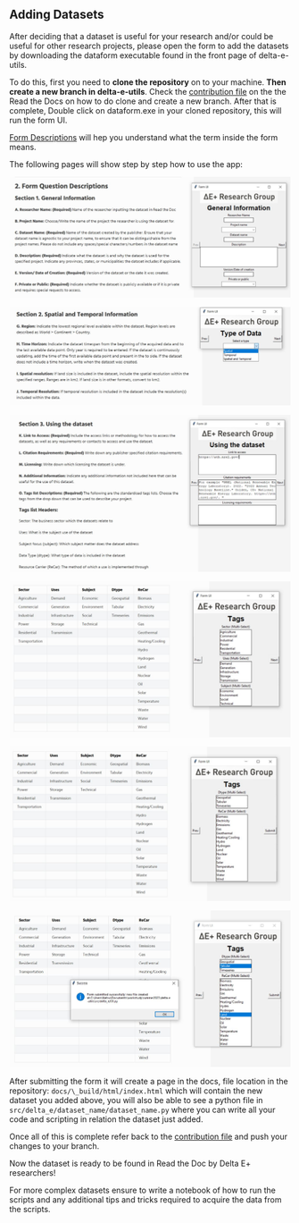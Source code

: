 ## **Adding Datasets**

After deciding that a dataset is useful for your research and/or could be useful for other research projects, please open the form to add the datasets by downloading the dataform executable found in the front page of delta-e-utils.

To do this, first you need to **clone the repository** on to your machine. **Then create a new branch in delta-e-utils**. Check the [contribution file](contributing.md#clone-the-repository) on the the Read the Docs on how to do clone and create a new branch.
After that is complete, Double click on dataform.exe in your cloned repository, this will run the form UI.

[Form Descriptions](3.FormDescriptions) will hep you understand what the term inside the form means.

The following pages will show step by step how to use the app:

![section1 image](https://github.com/DeltaE/delta-e-utils/blob/207e95345fad3b75fbe295d966ccd8d5832fc717/docs/_static/section1.JPG?raw=true)

![section2 image](https://github.com/DeltaE/delta-e-utils/blob/207e95345fad3b75fbe295d966ccd8d5832fc717/docs/_static/section2.JPG?raw=true)

![section3 image](https://github.com/DeltaE/delta-e-utils/blob/207e95345fad3b75fbe295d966ccd8d5832fc717/docs/_static/section3.JPG?raw=true)

![section3.2 image](https://github.com/DeltaE/delta-e-utils/blob/207e95345fad3b75fbe295d966ccd8d5832fc717/docs/_static/section3.2.JPG?raw=true)

![section3.3 image](https://github.com/DeltaE/delta-e-utils/blob/207e95345fad3b75fbe295d966ccd8d5832fc717/docs/_static/section3.3.JPG?raw=true)

![final result image](https://github.com/DeltaE/delta-e-utils/blob/207e95345fad3b75fbe295d966ccd8d5832fc717/docs/_static/final.JPG?raw=true)

After submitting the form it will create a page in the docs, file location in the repository: `docs/\_build/html/index.html` which will contain the new dataset you added above, you will also be able to see a python file in `src/delta_e/dataset_name/dataset_name.py` where you can write all your code and scripting in relation the dataset just added.

Once all of this is complete refer back to the [contribution file](contributing.md#implement-your-changes) and push your changes to your branch.

Now the dataset is ready to be found in Read the Doc by Delta E+ researchers!

For more complex datasets ensure to write a notebook of how to run the scripts and any additional tips and tricks required to acquire the data from the scripts.
